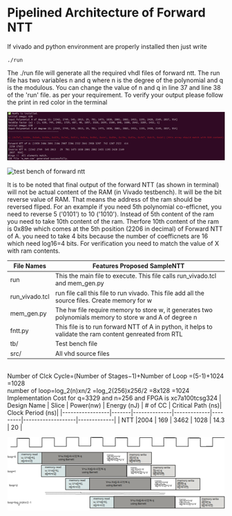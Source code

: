 # Pipelined Architecture of Forward NTT
If vivado and python environment are properly installed then just write
```
./run
```
The ./run file will generate all the required vhdl files of forward ntt.
The run file has two variables n and q where n is the degree of the polynomial and q is the modulous. You can change the value of n and q in line 37 and line 38 of the 'run' file. as per your requirement. 
To verify your output please follow the print in red color in the terminal

![ntt forward](./ntt_test.png)


![test bench of forward ntt](./tb.png)

It is to be noted that final output of the forward NTT (as shown in terminal) will  not be actual content of the RAM (in Vivado testbench). It will be the bit reverse value of RAM. That means the address of the ram should be reversed fliped. For an example if you need 5th polynomial co-efficnet, you need to reverse 5 ('0101') to 10 ('1010'). Instead of 5th content of the ram you need to take 10th content of the ram. Therfore 10th content of the ram is 0x89e which comes at the 5th position (2206 in decimal) of Forward NTT of A. you need to take 4 bits because the number of coefficnets are 16 which need log16=4 bits.
For verification you need to match the value of X with ram contents.

| File Names         | Features           Proposed SampleNTT  |
|--------------------|----------------------------------------|
| run                | This the main file to execute. This file calls  run_vivado.tcl and  mem_gen.py     |
| run_vivado.tcl     | run file call this file to run vivado. This file add all the source files. Create memory for w  |
| mem_gen.py         | The hw file require memory to store w, it generates two polynomials memory to store w and A of degree n      |
| fntt.py            | This file is to run forward NTT of A in python, it helps to validate the ram content genreated from RTL |
| tb/                | Test bench file                        |
| src/               | All vhd source files                   |
<br>
Number of Clck Cycle=(Number of Stages−1)+Number of Loop
=(5-1)+1024
=1028<br>
number of loop=log_2(n)xn/2
=log_2(256)x256/2
=8x128
=1024<br>
Implementation Cost for q=3329 and n=256 and FPGA is xc7a100tcsg324
| Design Name     | Slice |   Power(nw)  | Energy (nJ) | # of CC | Critical Path (ns)| Clock Period (ns)|
|-----------------|-------|--------------|-------------|---------|-------------------|-------------|
| NTT             |2004   | 169          |  3462          | 1028     | 14.3              | 20  |

![pipeline of forward ntt](./fig/NTT_pipes.png)


<!-- 
| Name                                               | Slice LUTs | Slice Registers | F7 Muxes | F8 Muxes | Slice | LUT as Logic | LUT as Memory | Slice Registers | Block RAM Tile | DSPs |
|----------------------------------------------------|------------|-----------------|----------|----------|-------|--------------|---------------|-----------------|----------------|------|
| fntt                                              | 6035       | 3275            | 537      | 214      | 2004  | 6027         | 8             | 3275            | 0              | 4    |
| w_mem_DUT (w_mem)                                  | 46         | 7               | 21       | 10       | 15    | 46           | 0             |                 | 0              | 0    |
| U0 (w_mem_dist_mem_gen_v8_0_12)                    | 46         | 7               | 21       | 10       | 15    | 46           | 0             |                 | 0              | 0    |
| synth_options.dist_mem_inst (w_mem_dist_mem_gen_v8_0_12_synth) | 46 | 7               | 21       | 10       | 15    | 46           | 0             |                 | 0              | 0    |
| gen_rom.rom_inst (w_mem_rom)                       | 46         | 7               | 21       | 10       | 15    | 46           | 0             |                 | 0              | 0    |
| u_buf_DUT (u_buff)                                 | 27         | 24              | 0        | 0        | 23    | 27           | 0             |                 | 0              | 0    |
| poly_mem_DUT (poly_mem)                            | 1803       | 3084            | 516      | 204      | 1763  | 1803         | 0             |                 | 0              | 0    |
| ijk_gen_DUT (index_gen)                           | 199        | 63              | 0        | 0        | 75    | 199          | 0             |                 | 0              | 0    |
| barrett_DUT (barrett_pipe)                         | 73         | 26              | 0        | 0        | 23    | 73           | 0             |                 | 0              | 4    |
| c_shift_DUT (c_shifter)                            | 22         | 14              | 0        | 0        | 11    | 22           | 0             |                 | 0              | 2    |
| R_come_DUT (r_com)                                 | 54         | 12              | 0        | 0        | 18    | 54           | 0             |                 | 0              | 2    |
| addr_buf_DUT (addr_buf)                           | 3736       | 70              | 0        | 0        | 1640  | 3728         | 8             |                 | 0              | 0    |
| UV_sub_DUT (UV_sub)                               | 102        | 0               | 0        | 0        | 51    | 102          | 0             |                 | 0              | 0    |
| UV_adder_DUT (UV_adder)                           | 42         | 0               | 0        | 0        | 22    | 42           | 0             |                 | 0              | 0    |
-->
